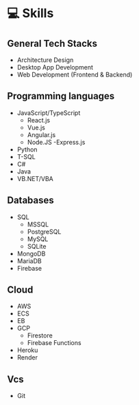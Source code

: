 # 💻 Skills

## General Tech Stacks

- Architecture Design
- Desktop App Development
- Web Development (Frontend & Backend)

## Programming languages

- JavaScript/TypeScript
  - React.js
  - Vue.js
  - Angular.js
  - Node.JS
    -Express.js
- Python
- T-SQL
- C#
- Java
- VB.NET/VBA

## Databases

- SQL
  - MSSQL
  - PostgreSQL
  - MySQL
  - SQLite
- MongoDB
- MariaDB
- Firebase

## Cloud

- AWS
- ECS
- EB
- GCP
  - Firestore
  - Firebase Functions
- Heroku
- Render

## Vcs

- Git
